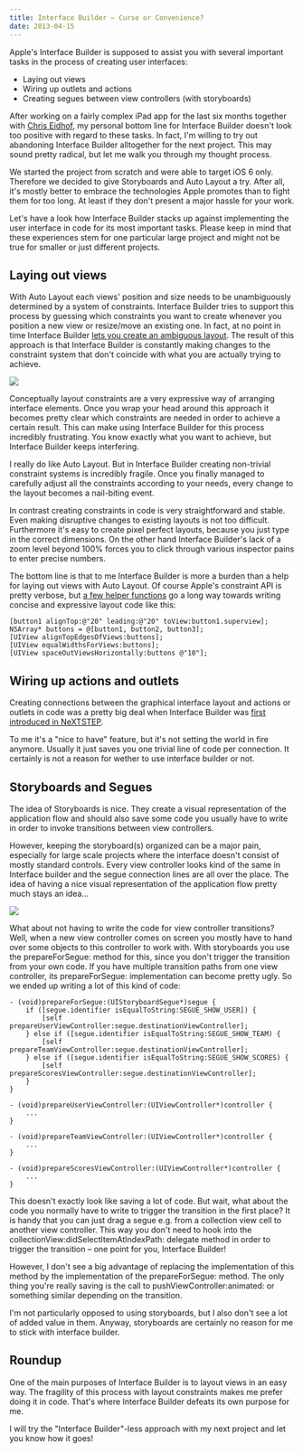```yaml
---
title: Interface Builder – Curse or Convenience?
date: 2013-04-15
---
```


Apple's Interface Builder is supposed to assist you with several important tasks in the process of creating user interfaces:

- Laying out views
- Wiring up outlets and actions
- Creating segues between view controllers (with storyboards)

After working on a fairly complex iPad app for the last six months together with [Chris Eidhof][1], my personal bottom line for Interface Builder doesn't look too positive with regard to these tasks. In fact, I'm willing to try out abandoning Interface Builder alltogether for the next project. This may sound pretty radical, but let me walk you through my thought process.

[1]: http://chris.eidhof.nl

We started the project from scratch and were able to target iOS 6 only. Therefore we decided to give Storyboards and Auto Layout a try. After all, it's mostly better to embrace the technologies Apple promotes than to fight them for too long. At least if they don't present a major hassle for your work.

Let's have a look how Interface Builder stacks up against implementing the user interface in code for its most important tasks. Please keep in mind that these experiences stem for one particular large project and might not be true for smaller or just different projects.


## Laying out views

With Auto Layout each views' position and size needs to be unambiguously  determined by a system of constraints. Interface Builder tries to support this process by guessing which constraints you want to create whenever you position a new view or resize/move an existing one. In fact, at no point in time Interface Builder [lets you create an ambiguous layout][10]. The result of this approach is that Interface Builder is constantly making changes to the constraint system that don't coincide with what you are actually trying to achieve.

[10]:http://oleb.net/blog/2013/03/things-you-need-to-know-about-cocoa-autolayout/

![](/images/ib-constraints1.png)

Conceptually layout constraints are a very expressive way of arranging interface elements. Once you wrap your head around this approach it becomes pretty clear which constraints are needed in order to achieve a certain result. This can make using Interface Builder for this process incredibly frustrating. You know exactly what you want to achieve, but Interface Builder keeps interfering.

I really do like Auto Layout. But in Interface Builder creating non-trivial constraint systems is incredibly fragile. Once you finally managed to carefully adjust all the constraints according to your needs, every change to the layout becomes a nail-biting event.

In contrast creating constraints in code is very straightforward and stable. Even making disruptive changes to existing layouts is not too difficult. Furthermore it's easy to create pixel perfect layouts, because you just type in the correct dimensions. On the other hand Interface Builder's lack of a zoom level beyond 100% forces you to click through various inspector pains to enter precise numbers.

The bottom line is that to me Interface Builder is more a burden than a help for laying out views with Auto Layout. Of course Apple's constraint API is pretty verbose, but [a few helper functions][2] go a long way towards writing concise and expressive layout code like this:

[2]: http://github.com/dkduck/FLKAutoLayout

```objc
[button1 alignTop:@"20" leading:@"20" toView:button1.superview];
NSArray* buttons = @[button1, button2, button3];
[UIView alignTopEdgesOfViews:buttons];
[UIView equalWidthsForViews:buttons];
[UIView spaceOutViewsHorizontally:buttons @"10"];
```

## Wiring up actions and outlets

Creating connections between the graphical interface layout and actions or outlets in code was a pretty big deal when Interface Builder was [first introduced in NeXTSTEP][11].

[11]:http://en.wikipedia.org/wiki/Interface_builder

To me it's a "nice to have" feature, but it's not setting the world in fire anymore. Usually it just saves you one trivial line of code per connection. It certainly is not a reason for wether to use interface builder or not.


## Storyboards and Segues

The idea of Storyboards is nice. They create a visual representation of the application flow and should also save some code you usually have to write in order to invoke transitions between view controllers.

However, keeping the storyboard(s) organized can be a major pain, especially for large scale projects where the interface doesn't consist of mostly standard controls. Every view controller looks kind of the same in Interface builder and the segue connection lines are all over the place. The idea of having a nice visual representation of the application flow pretty much stays an idea...

![](/images/ib-storyboard.png)

What about not having to write the code for view controller transitions? Well, when a new view controller comes on screen you mostly have to hand over some objects to this controller to work with. With storyboards you use the prepareForSegue: method for this, since you don't trigger the transition from your own code. If you have multiple transition paths from one view controller, its prepareForSegue: implementation can become pretty ugly. So we ended up writing a lot of this kind of code:

```objc
- (void)prepareForSegue:(UIStoryboardSegue*)segue {
    if ([segue.identifier isEqualToString:SEGUE_SHOW_USER]) {
        [self prepareUserViewController:segue.destinationViewController];
    } else if ([segue.identifier isEqualToString:SEGUE_SHOW_TEAM) {
        [self prepareTeamViewController:segue.destinationViewController];
    } else if ([segue.identifier isEqualToString:SEGUE_SHOW_SCORES) {
        [self prepareScoresViewController:segue.destinationViewController];
    }
}

- (void)prepareUserViewController:(UIViewController*)controller {
    ...
}

- (void)prepareTeamViewController:(UIViewController*)controller {
    ...
}

- (void)prepareScoresViewController:(UIViewController*)controller {
    ...
}
```

This doesn't exactly look like saving a lot of code. But wait, what about the code you normally have to write to trigger the transition in the first place? It is handy that you can just drag a segue e.g. from a collection view cell to another view controller. This way you don't need to hook into the collectionView:didSelectItemAtIndexPath: delegate method in order to trigger the transition &ndash; one point for you, Interface Builder!

However, I don't see a big advantage of replacing the implementation of this method by the implementation of the prepareForSegue: method. The only thing you're really saving is the call to  pushViewController:animated: or something similar depending on the transition.

I'm not particularly opposed to using storyboards, but I also don't see a lot of added value in them. Anyway, storyboards are certainly no reason for me to stick with interface builder.


## Roundup

One of the main purposes of Interface Builder is to layout views in an easy way. The fragility of this process with layout constraints makes me prefer doing it in code. That's where Interface Builder defeats its own purpose for me.

I will try the "Interface Builder"-less approach with my next project and let you know how it goes!

